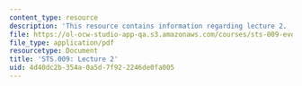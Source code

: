 ```yaml
---
content_type: resource
description: 'This resource contains information regarding lecture 2. '
file: https://ol-ocw-studio-app-qa.s3.amazonaws.com/courses/sts-009-evolution-and-society-spring-2012/4d40dc2b354a0a5d7f922246de0fa005_MITSTS_009S12_lec2.pdf
file_type: application/pdf
resourcetype: Document
title: 'STS.009: Lecture 2'
uid: 4d40dc2b-354a-0a5d-7f92-2246de0fa005
---
```

